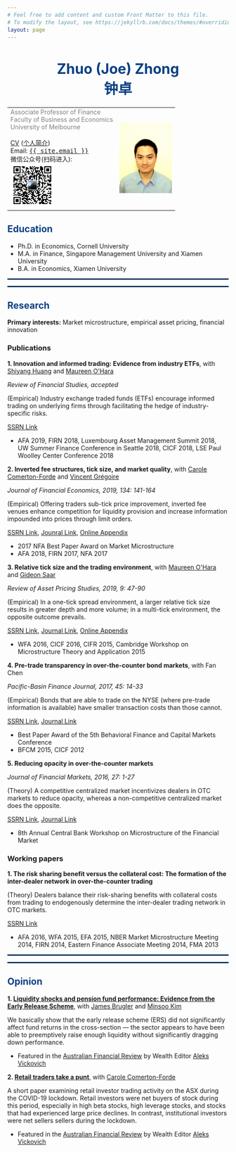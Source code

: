 ```yaml
---
# Feel free to add content and custom Front Matter to this file.
# To modify the layout, see https://jekyllrb.com/docs/themes/#overriding-theme-defaults
layout: page
---
```


<h1 style="font-size:24pt">
<center><b><span style="color: rgb(9, 65, 131)"> Zhuo (Joe) Zhong </span></b></center>
<center><b><span style="color: rgb(9, 65, 131)">钟卓</span></b></center>
</h1>


<table>
 <tr>
    <td>
        <span style="color: gray">
            Associate Professor of Finance <br />
            Faculty of Business and Economics <br />
            University of Melbourne
        </span>
        <br />
        <br />
        <a href="https://www.google.com/url?q=https%3A%2F%2Fwww.dropbox.com%2Fs%2Fxr1cgj7ogztmr4t%2FCV.pdf%3Fdl%3D0&sa=D&sntz=1&usg=AFQjCNHF6UEg_ZZA1cEOwvhDieZv58FZrg">CV</a>
        (<a href="https://www.google.com/url?q=https%3A%2F%2Fwww.dropbox.com%2Fs%2Fhsonp5dmiwyoxtc%2F%25E4%25B8%25AA%25E4%25BA%25BA%25E7%25AE%2580%25E4%25BB%258B.pdf%3Fdl%3D0&sa=D&sntz=1&usg=AFQjCNE-vm_9AY58qKA3zdBNq9e3EL6m3A">个人简介</a>)
        <br />
        Email: <tt><a class="u-email" href="mailto:{{ site.email }}">{{ site.email }}</a> </tt>
        <br />
        微信公众号(扫码进入): 
        <br />
        <img src="/wechat.jpg" width="100" />
    </td>
    <td><img style="float: center;" src="/mugshot.jpeg" width="120" height="160" /></td>
 </tr>
</table>


## <span style="color: rgb(9, 65, 131)">**Education**</span>
* Ph.D. in Economics, Cornell University
* M.A. in Finance, Singapore Management University and Xiamen University
* B.A. in Economics, Xiamen University

<hr style="border:1px solid rgb(9, 65, 131)">
<hr style="border:1px solid rgb(9, 65, 131)">

## <span style="color: rgb(9, 65, 131)">**Research**</span>
**Primary interests:** Market microstructure, empirical asset pricing, financial innovation


### Publications
**1.  Innovation and informed trading: Evidence from industry ETFs**, with [Shiyang Huang](https://www.fbe.hku.hk/people/shiyang-huang/) and [Maureen O'Hara](https://www.johnson.cornell.edu/faculty-research/faculty/mo19/)

*Review of Financial Studies, accepted*

(Empirical) Industry exchange traded funds (ETFs) encourage informed trading on underlying firms through facilitating the hedge of industry-specific risks.  

[SSRN Link](https://www.google.com/url?q=https%3A%2F%2Fpapers.ssrn.com%2Fsol3%2Fpapers.cfm%3Fabstract_id%3D3126970&sa=D&sntz=1&usg=AFQjCNHOdUYYzQqqivAb_GIdQVhkzOjWTw)
 * AFA 2019, FIRN 2018, Luxembourg Asset Management Summit 2018, UW Summer Finance Conference in Seattle 2018, CICF 2018, LSE Paul Woolley Center Conference 2018

**2.  Inverted fee structures, tick size, and market quality**, with [Carole Comerton-Forde](https://www.google.com/url?q=https%3A%2F%2Fsites.google.com%2Fview%2Fcarole-comerton-forde%2Fhome%3Fauthuser%3D0&sa=D&sntz=1&usg=AFQjCNHubOmv5HxUr3bKD1npoBodd3h5Cw) and [Vincent Grégoire](http://www.vincentgregoire.com/)

*Journal of Financial Economics, 2019, 134: 141-164*

(Empirical) Offering traders sub-tick price improvement, inverted fee venues enhance competition for liquidity provision and increase information impounded into prices through limit orders. 

[SSRN Link](https://www.google.com/url?q=https%3A%2F%2Fpapers.ssrn.com%2Fsol3%2Fpapers.cfm%3Fabstract_id%3D2939012&sa=D&sntz=1&usg=AFQjCNHqRonuyUd1W2_x03v5NlXdKkxQyA), [Jounral Link](https://www.google.com/url?q=https%3A%2F%2Fwww.sciencedirect.com%2Fscience%2Farticle%2Fpii%2FS0304405X19300595%3Fvia%253Dihub&sa=D&sntz=1&usg=AFQjCNFbho3s9pg7H89TAImw_T7U5jxEjA), [Online Appendix](https://www.google.com/url?q=https%3A%2F%2Fwww.dropbox.com%2Fs%2F89zm4donfrfto6e%2Fadf-tsp-appendix.pdf%3Fdl%3D0&sa=D&sntz=1&usg=AFQjCNHd_gJW5N7WK5vM8OojkE_kSmPgtA)

* 2017 NFA Best Paper Award on Market Microstructure
* AFA 2018, FIRN 2017, NFA 2017

**3.  Relative tick size and the trading environment**, with [Maureen O'Hara](https://www.johnson.cornell.edu/faculty-research/faculty/mo19/) and [Gideon Saar](https://www.johnson.cornell.edu/faculty-research/faculty/gs25/)

*Review of Asset Pricing Studies, 2019, 9: 47-90*

(Empirical) In a one-tick spread environment, a larger relative tick size results in greater depth and more volume; in a multi-tick environment, the opposite outcome prevails. 

[SSRN Link](https://www.google.com/url?q=https%3A%2F%2Fpapers.ssrn.com%2Fsol3%2Fpapers.cfm%3Fabstract_id%3D2463360&sa=D&sntz=1&usg=AFQjCNFoapLtQCa4ZCSyvbqHKtny_DvpDg), [Journal Link](https://www.google.com/url?q=https%3A%2F%2Facademic.oup.com%2Fraps%2Fadvance-article-abstract%2Fdoi%2F10.1093%2Frapstu%2Fray009%2F5237556%3FredirectedFrom%3Dfulltext&sa=D&sntz=1&usg=AFQjCNHW0Zwckzwoh7la0g9pT5QUL0mCMg), [Online Appendix](https://www.google.com/url?q=https%3A%2F%2Fwww.dropbox.com%2Fs%2Fmo354vpdk1lc8jf%2FOnlineAppendixOSZ_Oct_2018.pdf%3Fdl%3D0&sa=D&sntz=1&usg=AFQjCNF4Qc1B91cHzj7XcwMWjhsu3kiCng)

* WFA 2016, CICF 2016, CIFR 2015, Cambridge Workshop on Microstructure Theory and Application 2015

**4.  Pre-trade transparency in over-the-counter bond markets**, with Fan Chen

*Pacific-Basin Finance Journal, 2017, 45: 14-33*

(Empirical) Bonds that are able to trade on the NYSE (where pre-trade information is available) have smaller transaction costs than those cannot. 

[SSRN Link](https://www.google.com/url?q=https%3A%2F%2Fpapers.ssrn.com%2Fsol3%2Fpapers.cfm%3Fabstract_id%3D2015694&sa=D&sntz=1&usg=AFQjCNH6AVKlLiuIChcuIw6K5CKEpCry6w), [Journal Link](https://www.google.com/url?q=https%3A%2F%2Fwww.sciencedirect.com%2Fscience%2Farticle%2Fpii%2FS0927538X1630097X&sa=D&sntz=1&usg=AFQjCNHswKNnoZ2Y7EjpMyDlbVuNQzvqJQ)

* Best Paper Award of the 5th Behavioral Finance and Capital Markets Conference
* BFCM 2015, CICF 2012

**5.  Reducing opacity in over-the-counter markets**

*Journal of Financial Markets, 2016, 27: 1-27*

(Theory) A competitive centralized market incentivizes dealers in OTC markets to reduce opacity, whereas a non-competitive centralized market does the opposite. 

[SSRN Link](https://www.google.com/url?q=https%3A%2F%2Fpapers.ssrn.com%2Fsol3%2Fpapers.cfm%3Fabstract_id%3D2021226&sa=D&sntz=1&usg=AFQjCNEzQR7ryYHsqxQwjGuvJO2yLfJmGg), [Journal Link](https://www.google.com/url?q=https%3A%2F%2Fwww.sciencedirect.com%2Fscience%2Farticle%2Fpii%2FS1386418115000440&sa=D&sntz=1&usg=AFQjCNEhMlefCnkVDFpd5Mkg-KZGpr81RQ)

* 8th Annual Central Bank Workshop on Microstructure of the Financial Market


### Working papers

**1.  The risk sharing benefit versus the collateral cost: The formation of the inter-dealer network in over-the-counter trading**

(Theory) Dealers balance their risk-sharing benefits with collateral costs from trading to endogenously determine the inter-dealer trading network in OTC markets.

[SSRN Link](https://www.google.com/url?q=https%3A%2F%2Fpapers.ssrn.com%2Fsol3%2Fpapers.cfm%3Fabstract_id%3D2318925&sa=D&sntz=1&usg=AFQjCNEDSvw_L2YHMUiR5gWKN9o9MshkVQ)

* AFA 2016, WFA 2015, EFA 2015, NBER Market Microstructure Meeting 2014, FIRN 2014, Eastern Finance Associate Meeting 2014, FMA 2013

<hr style="border:1px solid rgb(9, 65, 131)">
<hr style="border:1px solid rgb(9, 65, 131)">

## <span style="color: rgb(9, 65, 131)">**Opinion**</span>

**1.  [Liquidity shocks and pension fund performance: Evidence from the Early Release Scheme](https://www.google.com/url?q=https%3A%2F%2Fpapers.ssrn.com%2Fsol3%2Fpapers.cfm%3Fabstract_id%3D3745990&sa=D&sntz=1&usg=AFQjCNHFqYTKpNYtHCZx_VlgCV2Dipv85A)**, with [James Brugler](https://www.google.com/url?q=https%3A%2F%2Fsites.google.com%2Fsite%2Fjamesbrugler%2Fhome%3Fauthuser%3D0&sa=D&sntz=1&usg=AFQjCNGYvJ5j9urO2hy_MGHr13KsgJD5pw) and [Minsoo Kim](https://www.google.com/url?q=https%3A%2F%2Fwww.minsookim.net%2F&sa=D&sntz=1&usg=AFQjCNE4pZoQ8o0qrXCrvRi16so_q7c1KA)

We basically show that the early release scheme (ERS) did not significantly affect fund returns in the cross-section –– the sector appears to have been able to preemptively raise enough liquidity without significantly dragging down performance.

* Featured in the [Australian Financial Review](https://www.google.com/url?q=https%3A%2F%2Fwww.afr.com%2Fcompanies%2Ffinancial-services%2Fsuper-funds-fend-off-36b-early-release-hit-20201221-p56pa1&sa=D&sntz=1&usg=AFQjCNH4_T63ZYWg-0jxKg_wFMTUZ_F9wA) by Wealth Editor [Aleks Vickovich](https://www.google.com/url?q=https%3A%2F%2Fwww.afr.com%2Fby%2Faleks-vickovich-p4yvjj&sa=D&sntz=1&usg=AFQjCNEX_oDvBaFSSl37g4IP6I-P6uqOJw)

**2.  [Retail traders take a punt](https://www.google.com/url?q=https%3A%2F%2Fwww.dropbox.com%2Fs%2F4pnty4ic3g2630k%2FRetailInvestorFinal20200710.pdf%3Fdl%3D0&sa=D&sntz=1&usg=AFQjCNH0E31cvyLg1vb0SqGAaIfire7Ojg)**, with [Carole Comerton-Forde](https://www.google.com/url?q=https%3A%2F%2Fsites.google.com%2Fview%2Fcarole-comerton-forde%2Fhome%3Fauthuser%3D0&sa=D&sntz=1&usg=AFQjCNHubOmv5HxUr3bKD1npoBodd3h5Cw)

A short paper examining retail investor trading activity on the ASX during the COVID-19 lockdown. Retail investors were net buyers of stock during this period, especially in high beta stocks, high leverage stocks, and stocks that had experienced large price declines. In contrast, institutional investors were net sellers sellers during the lockdown.

* Featured in the [Australian Financial Review](https://www.google.com/url?q=https%3A%2F%2Fwww.afr.com%2Fwealth%2Finvesting%2Finvestors-take-a-punt-on-australia-s-riskiest-stocks-20200716-p55crr&sa=D&sntz=1&usg=AFQjCNEVTjAFS3SGoh-PBMlbVSkpAbPt0g) by Wealth Editor [Aleks Vickovich](https://www.google.com/url?q=https%3A%2F%2Fwww.afr.com%2Fby%2Faleks-vickovich-p4yvjj&sa=D&sntz=1&usg=AFQjCNEX_oDvBaFSSl37g4IP6I-P6uqOJw)